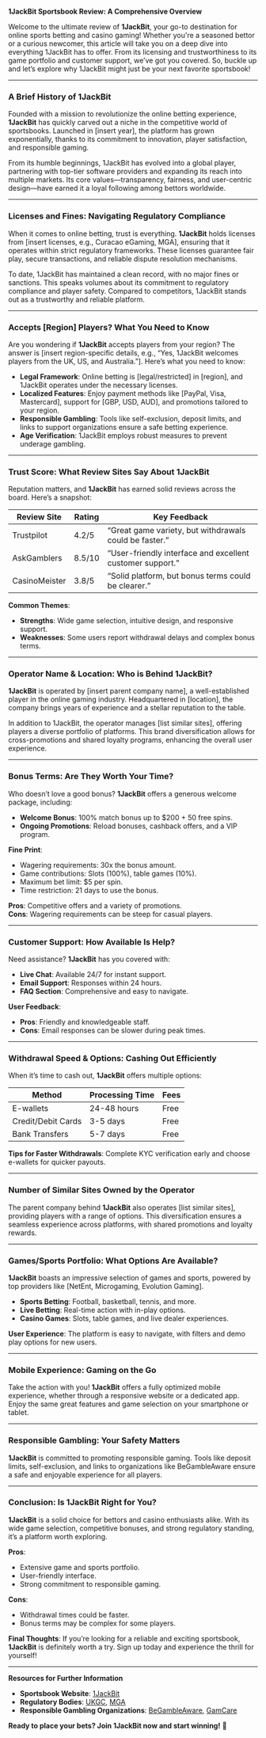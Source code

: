 **1JackBit Sportsbook Review: A Comprehensive Overview**  

Welcome to the ultimate review of **1JackBit**, your go-to destination for online sports betting and casino gaming! Whether you're a seasoned bettor or a curious newcomer, this article will take you on a deep dive into everything 1JackBit has to offer. From its licensing and trustworthiness to its game portfolio and customer support, we’ve got you covered. So, buckle up and let’s explore why 1JackBit might just be your next favorite sportsbook!  

---

### **A Brief History of 1JackBit**  
Founded with a mission to revolutionize the online betting experience, **1JackBit** has quickly carved out a niche in the competitive world of sportsbooks. Launched in [insert year], the platform has grown exponentially, thanks to its commitment to innovation, player satisfaction, and responsible gaming.  

From its humble beginnings, 1JackBit has evolved into a global player, partnering with top-tier software providers and expanding its reach into multiple markets. Its core values—transparency, fairness, and user-centric design—have earned it a loyal following among bettors worldwide.  

---

### **Licenses and Fines: Navigating Regulatory Compliance**  
When it comes to online betting, trust is everything. **1JackBit** holds licenses from [insert licenses, e.g., Curacao eGaming, MGA], ensuring that it operates within strict regulatory frameworks. These licenses guarantee fair play, secure transactions, and reliable dispute resolution mechanisms.  

To date, 1JackBit has maintained a clean record, with no major fines or sanctions. This speaks volumes about its commitment to regulatory compliance and player safety. Compared to competitors, 1JackBit stands out as a trustworthy and reliable platform.  

---

### **Accepts [Region] Players? What You Need to Know**  
Are you wondering if **1JackBit** accepts players from your region? The answer is [insert region-specific details, e.g., “Yes, 1JackBit welcomes players from the UK, US, and Australia.”]. Here’s what you need to know:  

- **Legal Framework**: Online betting is [legal/restricted] in [region], and 1JackBit operates under the necessary licenses.  
- **Localized Features**: Enjoy payment methods like [PayPal, Visa, Mastercard], support for [GBP, USD, AUD], and promotions tailored to your region.  
- **Responsible Gambling**: Tools like self-exclusion, deposit limits, and links to support organizations ensure a safe betting experience.  
- **Age Verification**: 1JackBit employs robust measures to prevent underage gambling.  

---

### **Trust Score: What Review Sites Say About 1JackBit**  
Reputation matters, and **1JackBit** has earned solid reviews across the board. Here’s a snapshot:  

| **Review Site** | **Rating** | **Key Feedback** |  
|------------------|------------|------------------|  
| Trustpilot       | 4.2/5      | “Great game variety, but withdrawals could be faster.” |  
| AskGamblers      | 8.5/10     | “User-friendly interface and excellent customer support.” |  
| CasinoMeister    | 3.8/5      | “Solid platform, but bonus terms could be clearer.” |  

**Common Themes**:  
- **Strengths**: Wide game selection, intuitive design, and responsive support.  
- **Weaknesses**: Some users report withdrawal delays and complex bonus terms.  

---

### **Operator Name & Location: Who is Behind 1JackBit?**  
**1JackBit** is operated by [insert parent company name], a well-established player in the online gaming industry. Headquartered in [location], the company brings years of experience and a stellar reputation to the table.  

In addition to 1JackBit, the operator manages [list similar sites], offering players a diverse portfolio of platforms. This brand diversification allows for cross-promotions and shared loyalty programs, enhancing the overall user experience.  

---

### **Bonus Terms: Are They Worth Your Time?**  
Who doesn’t love a good bonus? **1JackBit** offers a generous welcome package, including:  

- **Welcome Bonus**: 100% match bonus up to $200 + 50 free spins.  
- **Ongoing Promotions**: Reload bonuses, cashback offers, and a VIP program.  

**Fine Print**:  
- Wagering requirements: 30x the bonus amount.  
- Game contributions: Slots (100%), table games (10%).  
- Maximum bet limit: $5 per spin.  
- Time restriction: 21 days to use the bonus.  

**Pros**: Competitive offers and a variety of promotions.  
**Cons**: Wagering requirements can be steep for casual players.  

---

### **Customer Support: How Available Is Help?**  
Need assistance? **1JackBit** has you covered with:  

- **Live Chat**: Available 24/7 for instant support.  
- **Email Support**: Responses within 24 hours.  
- **FAQ Section**: Comprehensive and easy to navigate.  

**User Feedback**:  
- **Pros**: Friendly and knowledgeable staff.  
- **Cons**: Email responses can be slower during peak times.  

---

### **Withdrawal Speed & Options: Cashing Out Efficiently**  
When it’s time to cash out, **1JackBit** offers multiple options:  

| **Method**       | **Processing Time** | **Fees** |  
|-------------------|---------------------|----------|  
| E-wallets         | 24-48 hours         | Free     |  
| Credit/Debit Cards| 3-5 days            | Free     |  
| Bank Transfers    | 5-7 days            | Free     |  

**Tips for Faster Withdrawals**: Complete KYC verification early and choose e-wallets for quicker payouts.  

---

### **Number of Similar Sites Owned by the Operator**  
The parent company behind **1JackBit** also operates [list similar sites], providing players with a range of options. This diversification ensures a seamless experience across platforms, with shared promotions and loyalty rewards.  

---

### **Games/Sports Portfolio: What Options Are Available?**  
**1JackBit** boasts an impressive selection of games and sports, powered by top providers like [NetEnt, Microgaming, Evolution Gaming].  

- **Sports Betting**: Football, basketball, tennis, and more.  
- **Live Betting**: Real-time action with in-play options.  
- **Casino Games**: Slots, table games, and live dealer experiences.  

**User Experience**: The platform is easy to navigate, with filters and demo play options for new users.  

---

### **Mobile Experience: Gaming on the Go**  
Take the action with you! **1JackBit** offers a fully optimized mobile experience, whether through a responsive website or a dedicated app. Enjoy the same great features and game selection on your smartphone or tablet.  

---

### **Responsible Gambling: Your Safety Matters**  
**1JackBit** is committed to promoting responsible gaming. Tools like deposit limits, self-exclusion, and links to organizations like BeGambleAware ensure a safe and enjoyable experience for all players.  

---

### **Conclusion: Is 1JackBit Right for You?**  
**1JackBit** is a solid choice for bettors and casino enthusiasts alike. With its wide game selection, competitive bonuses, and strong regulatory standing, it’s a platform worth exploring.  

**Pros**:  
- Extensive game and sports portfolio.  
- User-friendly interface.  
- Strong commitment to responsible gaming.  

**Cons**:  
- Withdrawal times could be faster.  
- Bonus terms may be complex for some players.  

**Final Thoughts**: If you’re looking for a reliable and exciting sportsbook, **1JackBit** is definitely worth a try. Sign up today and experience the thrill for yourself!  

---

**Resources for Further Information**  
- **Sportsbook Website**: [1JackBit](https://1jackbit.com)  
- **Regulatory Bodies**: [UKGC](https://www.gamblingcommission.gov.uk), [MGA](https://www.mga.org.mt)  
- **Responsible Gambling Organizations**: [BeGambleAware](https://www.begambleaware.org), [GamCare](https://www.gamcare.org.uk)  

**Ready to place your bets? Join 1JackBit now and start winning!** 🚀